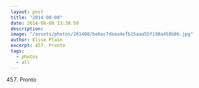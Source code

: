 ```yaml
---
layout: post
title: "2014-08-08"
date: 2014-08-08 13:38:59
description: 
image: "/assets/photos/201408/bebac7deaa4efb15aaa55f198a458b8b.jpg"
author: Elise Plain
excerpt: 457. Pronto
tags: 
  - photos
  - all
---
```


457. Pronto
<p></p>
